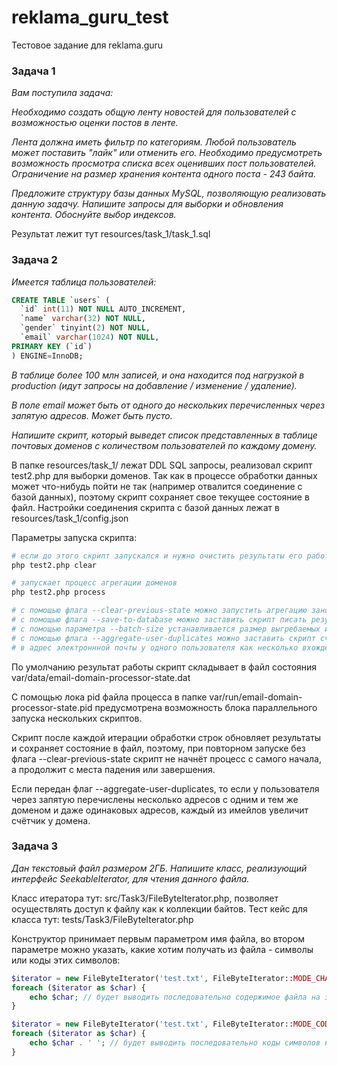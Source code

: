 # reklama_guru_test
Тестовое задание для reklama.guru

### Задача 1

_Вам поступила задача:_

_Необходимо создать общую ленту новостей для пользователей с возможностью оценки постов в ленте._

_Лента должна иметь фильтр по категориям. Любой пользователь может поставить "лайк" или отменить его. Необходимо
предусмотреть возможность просмотра списка всех оценивших пост пользователей. Ограничение на размер хранения контента
одного поста - 243 байта._

_Предложите структуру базы данных MySQL, позволяющую реализовать данную задачу. Напишите запросы для выборки и
обновления контента. Обоснуйте выбор индексов._

Результат лежит тут resources/task_1/task_1.sql

### Задача 2

_Имеется таблица пользователей:_

```SQL
CREATE TABLE `users` (
  `id` int(11) NOT NULL AUTO_INCREMENT,
  `name` varchar(32) NOT NULL,
  `gender` tinyint(2) NOT NULL,
  `email` varchar(1024) NOT NULL,
PRIMARY KEY (`id`)
) ENGINE=InnoDB;
```

_В таблице более 100 млн записей, и она находится под нагрузкой в production
(идут запросы на добавление / изменение / удаление)._

_В поле email может быть от одного до нескольких перечисленных через запятую адресов. Может быть пусто._

_Напишите скрипт, который выведет список представленных в таблице почтовых доменов с количеством пользователей по
каждому домену._

В папке resources/task_1/ лежат DDL SQL запросы, реализовал скрипт test2.php для выборки доменов. Так как в процессе
обработки данных может что-нибудь пойти не так (например отвалится соединение с базой данных), поэтому скрипт
сохраняет свое текущее состояние в файл. Настройки соединения скрипта с базой данных лежат в
resources/task_1/config.json

Параметры запуска скрипта:
```bash
# если до этого скрипт запускался и нужно очистить результаты его работы
php test2.php clear

# запускает процесс агрегации доменов
php test2.php process

# с помощью флага --clear-previous-state можно запустить агрегацию заново, удалив перед этим старые данных
# с помощью флага --save-to-database можно заставить скрипт писать результаты в базу данных, а не в файл
# с помощью параметра --batch-size устанавливается размер выгребаемых из БД строк за один заход
# с помощью флага --aggregate-user-duplicates можно заставить скрипт считать вхождение одного и того же доменного имени
# в адрес электроннной почты у одного пользователя как несколько вхождений
```

По умолчанию результат работы скрипт складывает в файл состояния var/data/email-domain-processor-state.dat

С помощью лока pid файла процесса в папке var/run/email-domain-processor-state.pid предусмотрена возможность блока
параллельного запуска нескольких скриптов.

Скрипт после каждой итерации обработки строк обновляет результаты и сохраняет состояние в файл, поэтому, при повторном
запуске без флага --clear-previous-state скрипт не начнёт процесс с самого начала, а продолжит с места падения или
завершения.

Если передан флаг --aggregate-user-duplicates, то если у пользователя через запятую перечислены несколько адресов с
одним и тем же доменом и даже одинаковых адресов, каждый из имейлов увеличит счётчик у домена.

### Задача 3

_Дан текстовый файл размером 2ГБ. Напишите класс, реализующий интерфейс SeekableIterator, для чтения данного файла._

Класс итератора тут: src/Task3/FileByteIterator.php, позволяет осуществлять доступ к файлу как к коллекции байтов.
Тест кейс для класса тут: tests/Task3/FileByteIterator.php

Конструктор принимает первым параметром имя файла, во втором параметре можно указать, какие хотим получать из файла -
символы или коды этих символов:
```php
$iterator = new FileByteIterator('test.txt', FileByteIterator::MODE_CHAR);
foreach ($iterator as $char) {
    echo $char; // будет выводить последовательно содержимое файла на экран
}

$iterator = new FileByteIterator('test.txt', FileByteIterator::MODE_CODE);
foreach ($iterator as $char) {
    echo $char . ' '; // будет выводить последовательно коды символов на экран
}
```
